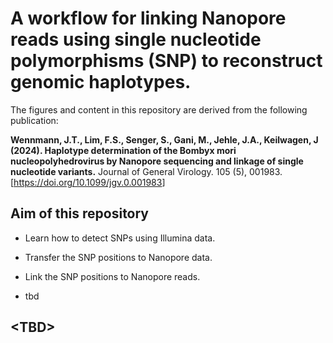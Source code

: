 # A workflow for linking Nanopore reads using single nucleotide polymorphisms (SNP) to reconstruct genomic haplotypes.

The figures and content in this repository are derived from the following publication:

**Wennmann, J.T., Lim, F.S., Senger, S., Gani, M., Jehle, J.A., Keilwagen, J (2024). Haplotype determination of the Bombyx mori nucleopolyhedrovirus by Nanopore sequencing and linkage of single nucleotide variants.** Journal of General Virology. 105 (5), 001983. [<https://doi.org/10.1099/jgv.0.001983>]

## Aim of this repository

-   Learn how to detect SNPs using Illumina data.

-   Transfer the SNP positions to Nanopore data.

-   Link the SNP positions to Nanopore reads.

-   tbd

## \<TBD\>
